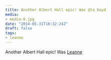 ```yaml
---
title: Another Albert Hall epic! Was @le_boyd
media:
- media-0.jpg
date: "2014-05-31T18:32:24Z"
draft: false
tags:
- leanne
---
```

Another Albert Hall epic\! Was [Leanne](/tags/leanne)
